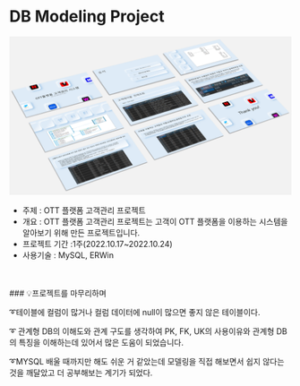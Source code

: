 # DB Modeling Project
<img src="image/main.png">
<br>

- 주제 : OTT 플랫폼 고객관리 프로젝트
- 개요 : OTT 플랫폼 고객관리 프로젝트는 고객이 OTT 플랫폼을 이용하는 시스템을 알아보기 위해 만든 프로젝트입니다.
- 프로젝트 기간 :1주(2022.10.17~2022.10.24)
- 사용기술 : MySQL, ERWin
<br>
<br>
### 💡프로젝트를 마무리하며

➰테이블에 컬럼이 많거나 컬럼 데이터에 null이 많으면 좋지 않은 테이블이다.

➰ 관계형 DB의 이해도와 관계 구도를 생각하여 PK, FK, UK의 사용이유와 관계형 DB의 특징을 이해하는데 있어서 많은 도움이 되었습니다.

➰MYSQL 배울 때까지만 해도 쉬운 거 같았는데 모델링을 직접 해보면서 쉽지 않다는 것을 깨달았고 더 공부해보는 계기가 되었다.